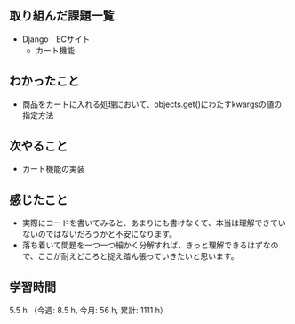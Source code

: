 ## 取り組んだ課題一覧
- Django　ECサイト
    - カート機能

## わかったこと
- 商品をカートに入れる処理において、objects.get()にわたすkwargsの値の指定方法

## 次やること
- カート機能の実装

## 感じたこと
- 実際にコードを書いてみると、あまりにも書けなくて、本当は理解できていないのではないだろうかと不安になります。
- 落ち着いて問題を一つ一つ細かく分解すれば、きっと理解できるはずなので、ここが耐えどころと捉え踏ん張っていきたいと思います。   

## 学習時間
5.5 h （今週: 8.5 h, 今月: 56 h, 累計: 1111 h）
